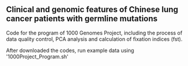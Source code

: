 ## Clinical and genomic features of Chinese lung cancer patients with germline mutations

Code for the program of 1000 Genomes Project, including the process of data quality control, PCA analysis and calculation of fixation indices (fst).

After downloaded the codes, run example data using '1000Project_Program.sh'
